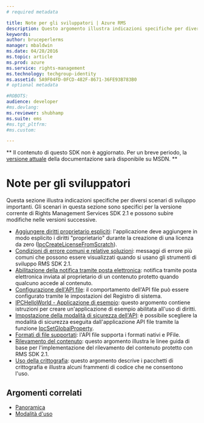 ```yaml
---
# required metadata

title: Note per gli sviluppatori | Azure RMS
description: Questo argomento illustra indicazioni specifiche per diversi scenari di sviluppo importanti. 
keywords:
author: bruceperlerms
manager: mbaldwin
ms.date: 04/28/2016
ms.topic: article
ms.prod: azure
ms.service: rights-management
ms.technology: techgroup-identity
ms.assetid: 5A9F04FD-0FCD-482F-8671-36FE93B783B0
# optional metadata

#ROBOTS:
audience: developer
#ms.devlang:
ms.reviewer: shubhamp
ms.suite: ems
#ms.tgt_pltfrm:
#ms.custom:

---
```

** Il contenuto di questo SDK non è aggiornato. Per un breve periodo, la [versione attuale](https://msdn.microsoft.com/library/windows/desktop/hh535290(v=vs.85).aspx) della documentazione sarà disponibile su MSDN. **
# Note per gli sviluppatori

Questa sezione illustra indicazioni specifiche per diversi scenari di sviluppo importanti. Gli scenari in questa sezione sono specifici per la versione corrente di Rights Management Services SDK 2.1 e possono subire modifiche nelle versioni successive.

- [Aggiungere diritti proprietario espliciti](add-explicit-owner-rights.md): l'applicazione deve aggiungere in modo esplicito i diritti &quot;proprietario&quot; durante la creazione di una licenza da zero ([IpcCreateLicenseFromScratch](/rights-management/sdk/2.1/api/win/functions#msipc_ipccreatelicensefromscratch)).
- [Condizioni di errore comuni e relative soluzioni](common-error-conditions-and-solutions.md): messaggi di errore più comuni che possono essere visualizzati quando si usano gli strumenti di sviluppo RMS SDK 2.1.
- [Abilitazione della notifica tramite posta elettronica](how-to-enable-email-notification.md): notifica tramite posta elettronica inviata al proprietario di un contenuto protetto quando qualcuno accede al contenuto.
- [Configurazione dell'API file](file-api-configuration.md): il comportamento dell'API file può essere configurato tramite le impostazioni del Registro di sistema.
- [IPCHelloWorld - Applicazione di esempio](how-to-build-your-first-application.md): questo argomento contiene istruzioni per creare un'applicazione di esempio abilitata all'uso di diritti.
- [Impostazione della modalità di sicurezza dell'API](setting-the-api-security-mode-api-mode.md): è possibile scegliere la modalità di sicurezza eseguita dall'applicazione API file tramite la funzione [IpcSetGlobalProperty](/rights-management/sdk/2.1/api/win/functions#msipc_ipcsetglobalproperty).
- [Formati di file supportati](supported-file-formats.md): l'API file supporta i formati nativi e PFile.
- [Rilevamento del contenuto](tracking-content.md): questo argomento illustra le linee guida di base per l'implementazione del rilevamento del contenuto protetto con RMS SDK 2.1.
- [Uso della crittografia](working-with-encryption.md): questo argomento descrive i pacchetti di crittografia e illustra alcuni frammenti di codice che ne consentono l'uso.

 

## Argomenti correlati ##
* [Panoramica](ad-rms-overview.md)
* [Modalità d'uso](how-to-use-msipc.md)
 

 


<!--HONumber=Jun16_HO1-->


